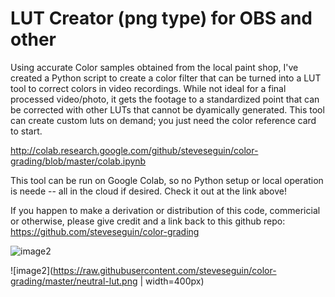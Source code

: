 # LUT Creator (png type) for OBS and other



Using accurate Color samples obtained from the local paint shop, I've created a Python script to create a color filter that can be turned into a LUT tool to correct colors in video recordings.  While not ideal for a final processed video/photo, it gets the footage to a standardized point that can be corrected with other LUTs that cannot be dyamically generated. This tool can create custom luts on demand; you just need the color reference card to start.

http://colab.research.google.com/github/steveseguin/color-grading/blob/master/colab.ipynb

This tool can be run on Google Colab, so no Python setup or local operation is neede -- all in the cloud if desired. Check it out at the link above!

If you happen to make a derivation or distribution of this code, commericial or otherwise, please give credit and a link back to this github repo: https://github.com/steveseguin/color-grading


![image2](https://github.com/steveseguin/color-grading/raw/master/obs-layout.jpg)

![image2](https://raw.githubusercontent.com/steveseguin/color-grading/master/neutral-lut.png | width=400px)
